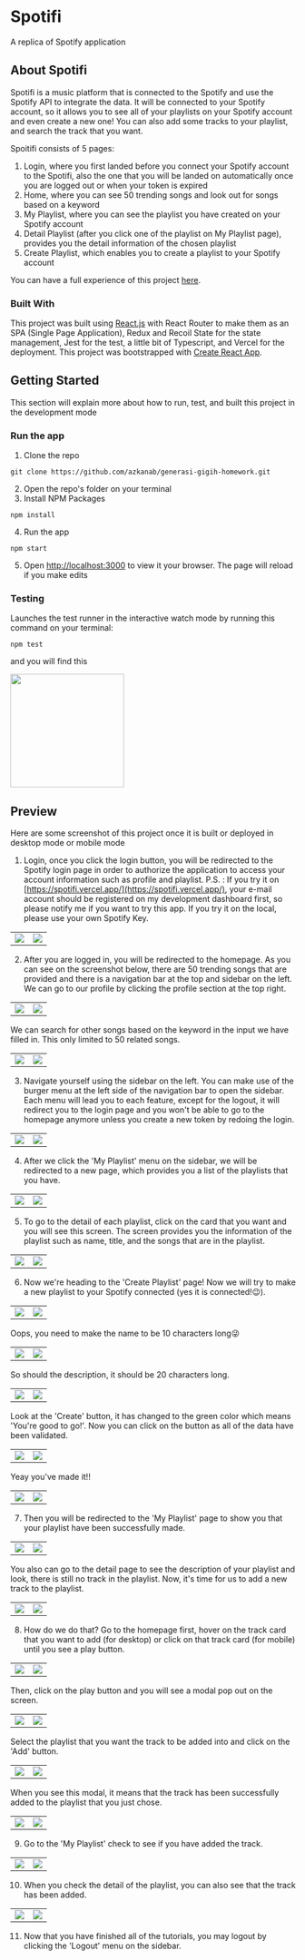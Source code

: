 # Spotifi

A replica of Spotify application

## About Spotifi

Spotifi is a music platform that is connected to the Spotify and use the Spotify API to integrate the data. It will be connected to your Spotify account, so it allows you to see all of your playlists on your Spotify account and even create a new one! You can also add some tracks to your playlist, and search the track that you want.

Spoitifi consists of 5 pages:
1. Login, where you first landed before you connect your Spotify account to the Spotifi, also the one that you will be landed on automatically once you are logged out or when your token is expired
2. Home, where you can see 50 trending songs and look out for songs based on a keyword
3. My Playlist, where you can see the playlist you have created on your Spotify account
4. Detail Playlist (after you click one of the playlist on My Playlist page), provides you the detail information of the chosen playlist
5. Create Playlist, which enables you to create a playlist to your Spotify account

You can have a full experience of this project [here](https://spotifi.vercel.app/).

### Built With

This project was built using [React.js](https://reactjs.org/) with React Router to make them as an SPA (Single Page Application), Redux and Recoil State for the state management, Jest for the test, a little bit of Typescript, and Vercel for the deployment. This project was bootstrapped with [Create React App](https://github.com/facebook/create-react-app).

## Getting Started

This section will explain more about how to run, test, and built this project in the development mode

### Run the app

1. Clone the repo
```
git clone https://github.com/azkanab/generasi-gigih-homework.git
```
2. Open the repo's folder on your terminal
3. Install NPM Packages
```
npm install
```
4. Run the app
```
npm start
```
5. Open [http://localhost:3000](http://localhost:3000) to view it your browser. The page will reload if you make edits

### Testing

Launches the test runner in the interactive watch mode by running this command on your terminal:
```
npm test
```
and you will find this

<img src="/shots/unit_test.png" height="200px">

## Preview

Here are some screenshot of this project once it is built or deployed in desktop mode or mobile mode

1. Login, once you click the login button, you will be redirected to the Spotify login page in order to authorize the application to access your account information such as profile and playlist.
P.S. : If you try it on [https://spotifi.vercel.app/](https://spotifi.vercel.app/), your e-mail account should be registered on my development dashboard first, so please notify me if you want to try this app. If you try it on the local, please use your own Spotify Key.

<table>
  <tr>
    <td valign="top">
        <img src="/shots/desktop/login_desktop.png">
    </td>
    <td valign="top">
        <img src="/shots/mobile/login_mobile.jpg"> 
    </td>
  </tr>
</table>

2. After you are logged in, you will be redirected to the homepage. As you can see on the screenshot below, there are 50 trending songs that are provided and there is a navigation bar at the top and sidebar on the left. We can go to our profile by clicking the profile section at the top right.

<table>
  <tr>
    <td valign="top">
        <img src="/shots/desktop/home_1_desktop.png">
    </td>
    <td valign="top">
        <img src="/shots/mobile/home_1_mobile.jpg"> 
    </td>
  </tr>
</table>

We can search for other songs based on the keyword in the input we have filled in. This only limited to 50 related songs.

<table>
  <tr>
    <td valign="top">
        <img src="/shots/desktop/home_2_desktop.png">
    </td>
    <td valign="top">
        <img src="/shots/mobile/home_2_mobile.jpg"> 
    </td>
  </tr>
</table>

3. Navigate yourself using the sidebar on the left. You can make use of the burger menu at the left side of the navigation bar to open the sidebar. Each menu will lead you to each feature, except for the logout, it will redirect you to the login page and you won't be able to go to the homepage anymore unless you create a new token by redoing the login.

<table>
  <tr>
    <td valign="top">
        <img src="/shots/desktop/sidebar_desktop.png">
    </td>
    <td valign="top">
        <img src="/shots/mobile/sidebar_mobile.jpg"> 
    </td>
  </tr>
</table>

4. After we click the 'My Playlist' menu on the sidebar, we will be redirected to a new page, which provides you a list of the playlists that you have.

<table>
  <tr>
    <td valign="top">
        <img src="/shots/desktop/my-playlist_1_desktop.png">
    </td>
    <td valign="top">
        <img src="/shots/mobile/my-playlist_1_mobile.jpg">
    </td>
  </tr>
</table>

5. To go to the detail of each playlist, click on the card that you want and you will see this screen. The screen provides you the information of the playlist such as name, title, and the songs that are in the playlist.

<table>
  <tr>
    <td valign="top">
        <img src="/shots/desktop/playlist-detail_1_desktop.png">
    </td>
    <td valign="top">
        <img src="/shots/mobile/playlist-detail_1_mobile.jpg"> 
    </td>
  </tr>
</table>

6. Now we're heading to the 'Create Playlist' page! Now we will try to make a new playlist to your Spotify connected (yes it is connected!😉).

<table>
  <tr>
    <td valign="top">
        <img src="/shots/desktop/create-playlist_1_desktop.png">
    </td>
    <td valign="top">
        <img src="/shots/mobile/create-playlist_1_mobile.jpg">
    </td>
  </tr>
</table>

Oops, you need to make the name to be 10 characters long😜

<table>
  <tr>
    <td valign="top">
        <img src="/shots/desktop/create-playlist_2_desktop.png">
    </td>
    <td valign="top">
        <img src="/shots/mobile/create-playlist_2_mobile.jpg"> 
    </td>
  </tr>
</table>

So should the description, it should be 20 characters long.

<table>
  <tr>
    <td valign="top">
        <img src="/shots/desktop/create-playlist_3_desktop.png">
    </td>
    <td valign="top">
        <img src="/shots/mobile/create-playlist_3_mobile.jpg">
    </td>
  </tr>
</table>

 Look at the 'Create' button, it has changed to the green color which means 'You're good to go!'. Now you can click on the button as all of the data have been validated.

<table>
  <tr>
    <td valign="top">
        <img src="/shots/desktop/create-playlist_4_desktop.png">
    </td>
    <td valign="top">
        <img src="/shots/mobile/create-playlist_4_mobile.jpg">
    </td>
  </tr>
</table>

Yeay you've made it!!

<table>
  <tr>
    <td valign="top">
        <img src="/shots/desktop/create-playlist_5_desktop.png">
    </td>
    <td valign="top">
        <img src="/shots/mobile/create-playlist_5_mobile.jpg"> 
    </td>
  </tr>
</table>

7. Then you will be redirected to the 'My Playlist' page to show you that your playlist have been successfully made.

<table>
  <tr>
    <td valign="top">
        <img src="/shots/desktop/my-playlist_2_desktop.png">
    </td>
    <td valign="top">
        <img src="/shots/mobile/my-playlist_2_mobile.jpg">
    </td>
  </tr>
</table>

You also can go to the detail page to see the description of your playlist and look, there is still no track in the playlist. Now, it's time for us to add a new track to the playlist.

<table>
  <tr>
    <td valign="top">
        <img src="/shots/desktop/playlist-detail_2_desktop.png">
    </td>
    <td valign="top">
        <img src="/shots/mobile/playlist-detail_2_mobile.jpg"> 
    </td>
  </tr>
</table>

8. How do we do that? Go to the homepage first, hover on the track card that you want to add (for desktop) or click on that track card (for mobile) until you see a play button.

<table>
  <tr>
    <td valign="top">
        <img src="/shots/desktop/home_3_desktop.png">
    </td>
    <td valign="top">
        <img src="/shots/mobile/home_3_mobile.jpg">
    </td>
  </tr>
</table>

Then, click on the play button and you will see a modal pop out on the screen.

<table>
  <tr>
    <td valign="top">
        <img src="/shots/desktop/home_4_desktop.png">
    </td>
    <td valign="top">
        <img src="/shots/mobile/home_4_mobile.jpg"> 
    </td>
  </tr>
</table>

Select the playlist that you want the track to be added into and click on the 'Add' button.

<table>
  <tr>
    <td valign="top">
        <img src="/shots/desktop/home_5_desktop.png">
    </td>
    <td valign="top">
        <img src="/shots/mobile/home_5_mobile.jpg">
    </td>
  </tr>
</table>

When you see this modal, it means that the track has been successfully added to the playlist that you just chose.

<table>
  <tr>
    <td valign="top">
        <img src="/shots/desktop/home_7_desktop.png">
    </td>
    <td valign="top">
        <img src="/shots/mobile/home_7_mobile.jpg"> 
    </td>
  </tr>
</table>

9. Go to the 'My Playlist' check to see if you have added the track.

<table>
  <tr>
    <td valign="top">
        <img src="/shots/desktop/my-playlist_3_desktop.png">
    </td>
    <td valign="top">
        <img src="/shots/mobile/my-playlist_3_mobile.jpg">
    </td>
  </tr>
</table>

10. When you check the detail of the playlist, you can also see that the track has been added.

<table>
  <tr>
    <td valign="top">
        <img src="/shots/desktop/playlist-detail_3_desktop.png">
    </td>
    <td valign="top">
        <img src="/shots/mobile/playlist-detail_3_mobile.jpg"> 
    </td>
  </tr>
</table>

11. Now that you have finished all of the tutorials, you may logout by clicking the 'Logout' menu on the sidebar.
